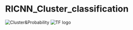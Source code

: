 # RICNN_Cluster_classification
![Cluster&Probability](https://raw.githubusercontent.com/chinchangkuo/RICNN_Cluster_classification/master/New_1.png)
![TF logo](https://github.com/chinchangkuo/RICNN_Cluster_classification/New_1.png)
